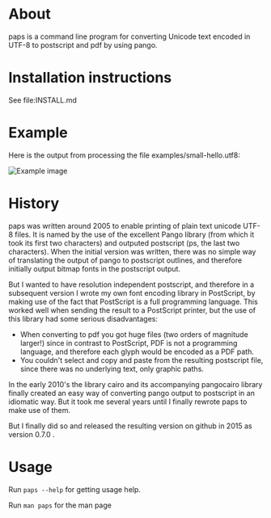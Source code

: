 # About

paps is a command line program for converting Unicode text encoded in UTF-8
to postscript and pdf by using pango.

# Installation instructions

See file:INSTALL.md

# Example

Here is the output from processing the file examples/small-hello.utf8:

![Example image](misc/small-hello.png)

# History

paps was written around 2005 to enable printing of plain text unicode UTF-8 files. It is named by the use of the excellent Pango library (from which it took its first two characters) and outputed postscript (ps, the last two characters). When the initial version was written, there was no simple way of translating the output of pango to postscript outlines, and therefore initially output bitmap fonts in the postscript output.

But I wanted to have resolution independent postscript, and therefore in a subsequent version Ι wrote my own font encoding library in PostScript, by making use of the fact that PostScript is a full programming language. This worked well when sending the result to a PostScript printer, but the use of this library had some serious disadvantages:

- When converting to pdf you got huge files (two orders of magnitude larger!) since in contrast to PostScript, PDF is not a programming language, and therefore each glyph would be encoded as a PDF path.
- You couldn't select and copy and paste from the resulting postscript file, since there was no underlying text, only graphic paths.

In the early 2010's the library cairo and its accompanying pangocairo library finally created an easy way of converting pango output to postscript in an idiomatic way. But it took me several years until I finally rewrote paps to make use of them. 

But I finally did so and released the resulting version on github in 2015 as version 0.7.0 . 

# Usage

Run `paps --help` for getting usage help.

Run `man paps` for the man page

